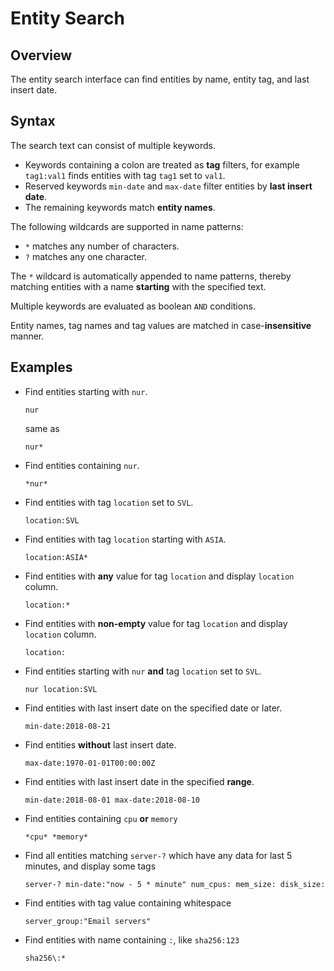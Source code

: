 # Entity Search

## Overview

The entity search interface can find entities by name, entity tag, and last insert date.

## Syntax

The search text can consist of multiple keywords.

* Keywords containing a colon are treated as **tag** filters, for example `tag1:val1` finds entities with tag `tag1` set to `val1`.
* Reserved keywords `min-date` and `max-date` filter entities by **last insert date**.
* The remaining keywords match **entity names**.

The following wildcards are supported in name patterns:

* `*` matches any number of characters.
* `?` matches any one character.

The `*` wildcard is automatically appended to name patterns, thereby matching entities with a name **starting** with the specified text.

Multiple keywords are evaluated as boolean `AND` conditions.

Entity names, tag names and tag values are matched in case-**insensitive** manner.

## Examples

* Find entities starting with `nur`.

    ```ls
    nur
    ```

    same as

    ```ls
    nur*
    ```

* Find entities containing `nur`.

    ```ls
    *nur*
    ```

* Find entities with tag `location` set to `SVL`.

    ```ls
    location:SVL
    ```

* Find entities with tag `location` starting with `ASIA`.

    ```ls
    location:ASIA*
    ```

* Find entities with **any** value for tag `location` and display `location` column.

    ```ls
    location:*
    ```

* Find entities with **non-empty** value for tag `location` and display `location` column.

    ```ls
    location:
    ```

* Find entities starting with `nur` **and** tag `location` set to `SVL`.

    ```ls
    nur location:SVL
    ```

* Find entities with last insert date on the specified date or later.

    ```ls
    min-date:2018-08-21
    ```

* Find entities **without** last insert date.

    ```ls
    max-date:1970-01-01T00:00:00Z
    ```

* Find entities with last insert date in the specified **range**.

    ```ls
    min-date:2018-08-01 max-date:2018-08-10
    ```

* Find entities containing `cpu` **or** `memory`
    ```ls
    *cpu* *memory*
    ```

* Find all entities matching `server-?` which have any data for last 5 minutes, and display some tags
    ```ls
    server-? min-date:"now - 5 * minute" num_cpus: mem_size: disk_size:
    ```

* Find entities with tag value containing whitespace
    ```ls
    server_group:"Email servers"
    ```

* Find entities with name containing `:`, like `sha256:123`
    ```ls
    sha256\:*
    ```